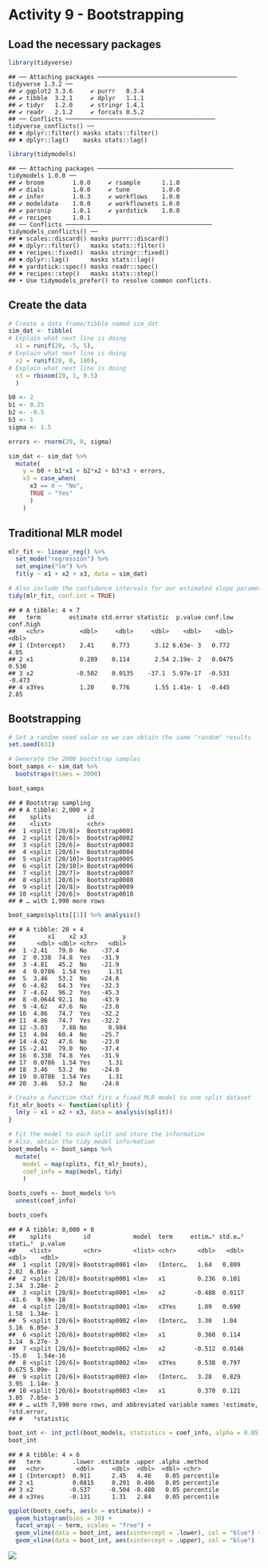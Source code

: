 Activity 9 - Bootstrapping
================

## Load the necessary packages

``` r
library(tidyverse)
```

    ## ── Attaching packages ─────────────────────────────────────── tidyverse 1.3.2 ──
    ## ✔ ggplot2 3.3.6     ✔ purrr   0.3.4
    ## ✔ tibble  3.2.1     ✔ dplyr   1.1.1
    ## ✔ tidyr   1.2.0     ✔ stringr 1.4.1
    ## ✔ readr   2.1.2     ✔ forcats 0.5.2
    ## ── Conflicts ────────────────────────────────────────── tidyverse_conflicts() ──
    ## ✖ dplyr::filter() masks stats::filter()
    ## ✖ dplyr::lag()    masks stats::lag()

``` r
library(tidymodels)
```

    ## ── Attaching packages ────────────────────────────────────── tidymodels 1.0.0 ──
    ## ✔ broom        1.0.0     ✔ rsample      1.1.0
    ## ✔ dials        1.0.0     ✔ tune         1.0.0
    ## ✔ infer        1.0.3     ✔ workflows    1.0.0
    ## ✔ modeldata    1.0.0     ✔ workflowsets 1.0.0
    ## ✔ parsnip      1.0.1     ✔ yardstick    1.0.0
    ## ✔ recipes      1.0.1     
    ## ── Conflicts ───────────────────────────────────────── tidymodels_conflicts() ──
    ## ✖ scales::discard() masks purrr::discard()
    ## ✖ dplyr::filter()   masks stats::filter()
    ## ✖ recipes::fixed()  masks stringr::fixed()
    ## ✖ dplyr::lag()      masks stats::lag()
    ## ✖ yardstick::spec() masks readr::spec()
    ## ✖ recipes::step()   masks stats::step()
    ## • Use tidymodels_prefer() to resolve common conflicts.

## Create the data

``` r
# Create a data frame/tibble named sim_dat
sim_dat <- tibble(
# Explain what next line is doing
  x1 = runif(20, -5, 5),
# Explain what next line is doing
  x2 = runif(20, 0, 100),
# Explain what next line is doing
  x3 = rbinom(20, 1, 0.5)
  )

b0 <- 2
b1 <- 0.25
b2 <- -0.5
b3 <- 1
sigma <- 1.5

errors <- rnorm(20, 0, sigma)

sim_dat <- sim_dat %>% 
  mutate(
    y = b0 + b1*x1 + b2*x2 + b3*x3 + errors,
    x3 = case_when(
      x3 == 0 ~ "No",
      TRUE ~ "Yes"
      )
    )
```

## Traditional MLR model

``` r
mlr_fit <- linear_reg() %>%
  set_mode("regression") %>% 
  set_engine("lm") %>% 
  fit(y ~ x1 + x2 + x3, data = sim_dat)

# Also include the confidence intervals for our estimated slope parameters
tidy(mlr_fit, conf.int = TRUE)
```

    ## # A tibble: 4 × 7
    ##   term        estimate std.error statistic  p.value conf.low conf.high
    ##   <chr>          <dbl>     <dbl>     <dbl>    <dbl>    <dbl>     <dbl>
    ## 1 (Intercept)    2.41     0.773       3.12 6.63e- 3   0.772      4.05 
    ## 2 x1             0.289    0.114       2.54 2.19e- 2   0.0475     0.530
    ## 3 x2            -0.502    0.0135    -37.1  5.97e-17  -0.531     -0.473
    ## 4 x3Yes          1.20     0.776       1.55 1.41e- 1  -0.445      2.85

## Bootstrapping

``` r
# Set a random seed value so we can obtain the same "random" results
set.seed(631)

# Generate the 2000 bootstrap samples
boot_samps <- sim_dat %>% 
  bootstraps(times = 2000)

boot_samps
```

    ## # Bootstrap sampling 
    ## # A tibble: 2,000 × 2
    ##    splits          id           
    ##    <list>          <chr>        
    ##  1 <split [20/8]>  Bootstrap0001
    ##  2 <split [20/6]>  Bootstrap0002
    ##  3 <split [20/6]>  Bootstrap0003
    ##  4 <split [20/6]>  Bootstrap0004
    ##  5 <split [20/10]> Bootstrap0005
    ##  6 <split [20/10]> Bootstrap0006
    ##  7 <split [20/7]>  Bootstrap0007
    ##  8 <split [20/6]>  Bootstrap0008
    ##  9 <split [20/8]>  Bootstrap0009
    ## 10 <split [20/6]>  Bootstrap0010
    ## # … with 1,990 more rows

``` r
boot_samps$splits[[1]] %>% analysis()
```

    ## # A tibble: 20 × 4
    ##         x1    x2 x3          y
    ##      <dbl> <dbl> <chr>   <dbl>
    ##  1 -2.41   79.0  No    -37.4  
    ##  2  0.338  74.8  Yes   -31.9  
    ##  3 -4.81   45.2  No    -21.9  
    ##  4  0.0786  1.54 Yes     1.31 
    ##  5  3.46   53.2  No    -24.8  
    ##  6 -4.82   64.3  Yes   -32.3  
    ##  7 -4.62   96.2  Yes   -45.3  
    ##  8 -0.0644 92.1  No    -43.9  
    ##  9 -4.62   47.6  No    -23.0  
    ## 10  4.86   74.7  Yes   -32.2  
    ## 11  4.86   74.7  Yes   -32.2  
    ## 12 -3.03    7.88 No      0.984
    ## 13  4.04   60.4  No    -25.7  
    ## 14 -4.62   47.6  No    -23.0  
    ## 15 -2.41   79.0  No    -37.4  
    ## 16  0.338  74.8  Yes   -31.9  
    ## 17  0.0786  1.54 Yes     1.31 
    ## 18  3.46   53.2  No    -24.8  
    ## 19  0.0786  1.54 Yes     1.31 
    ## 20  3.46   53.2  No    -24.8

``` r
# Create a function that fits a fixed MLR model to one split dataset
fit_mlr_boots <- function(split) {
  lm(y ~ x1 + x2 + x3, data = analysis(split))
}

# Fit the model to each split and store the information
# Also, obtain the tidy model information
boot_models <- boot_samps %>% 
  mutate(
    model = map(splits, fit_mlr_boots),
    coef_info = map(model, tidy)
    )

boots_coefs <- boot_models %>% 
  unnest(coef_info)

boots_coefs
```

    ## # A tibble: 8,000 × 8
    ##    splits         id            model  term     estim…¹ std.e…² stati…³  p.value
    ##    <list>         <chr>         <list> <chr>      <dbl>   <dbl>   <dbl>    <dbl>
    ##  1 <split [20/8]> Bootstrap0001 <lm>   (Interc…   1.64   0.809    2.02  6.01e- 2
    ##  2 <split [20/8]> Bootstrap0001 <lm>   x1         0.236  0.101    2.34  3.28e- 2
    ##  3 <split [20/8]> Bootstrap0001 <lm>   x2        -0.488  0.0117 -41.6   9.69e-18
    ##  4 <split [20/8]> Bootstrap0001 <lm>   x3Yes      1.09   0.690    1.58  1.34e- 1
    ##  5 <split [20/6]> Bootstrap0002 <lm>   (Interc…   3.30   1.04     3.16  6.05e- 3
    ##  6 <split [20/6]> Bootstrap0002 <lm>   x1         0.360  0.114    3.14  6.27e- 3
    ##  7 <split [20/6]> Bootstrap0002 <lm>   x2        -0.512  0.0146 -35.0   1.54e-16
    ##  8 <split [20/6]> Bootstrap0002 <lm>   x3Yes      0.538  0.797    0.675 5.09e- 1
    ##  9 <split [20/6]> Bootstrap0003 <lm>   (Interc…   3.28   0.829    3.95  1.14e- 3
    ## 10 <split [20/6]> Bootstrap0003 <lm>   x1         0.370  0.121    3.05  7.65e- 3
    ## # … with 7,990 more rows, and abbreviated variable names ¹​estimate, ²​std.error,
    ## #   ³​statistic

``` r
boot_int <- int_pctl(boot_models, statistics = coef_info, alpha = 0.05)
boot_int
```

    ## # A tibble: 4 × 6
    ##   term         .lower .estimate .upper .alpha .method   
    ##   <chr>         <dbl>     <dbl>  <dbl>  <dbl> <chr>     
    ## 1 (Intercept)  0.911      2.45   4.46    0.05 percentile
    ## 2 x1           0.0815     0.291  0.486   0.05 percentile
    ## 3 x2          -0.537     -0.504 -0.480   0.05 percentile
    ## 4 x3Yes       -0.131      1.31   2.84    0.05 percentile

``` r
ggplot(boots_coefs, aes(x = estimate)) +
  geom_histogram(bins = 30) +
  facet_wrap( ~ term, scales = "free") +
  geom_vline(data = boot_int, aes(xintercept = .lower), col = "blue") +
  geom_vline(data = boot_int, aes(xintercept = .upper), col = "blue")
```

![](activity09_files/figure-gfm/unnamed-chunk-8-1.png)<!-- -->
